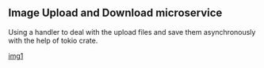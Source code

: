 ## Image Upload and Download microservice

Using a handler to deal with the upload files and save them asynchronously with the help of tokio crate.


[img1](https://github.com/guisithos/microservice/blob/main/base_files/uploads/Captura%20de%20tela%20de%202022-06-30%2014-26-49.png)
